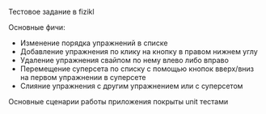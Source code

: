 Тестовое задание в fizikl

Основные фичи:
- Изменение порядка упражнений в списке
- Добавление упражнения по клику на кнопку в правом нижнем углу
- Удаление упражнения свайпом по нему влево либо вправо
- Перемещение суперсета по списку с помощью кнопок вверх/вниз на первом упражнении в суперсете
- Слияние упражнения с другим упражнением или с суперсетом

Основные сценарии работы приложения покрыты unit тестами
